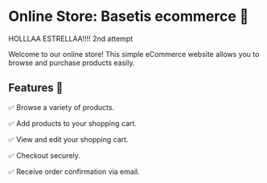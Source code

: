 # Online Store: Basetis ecommerce 🛒

HOLLLAA ESTRELLAA!!!! 2nd attempt

Welcome to our online store! This simple eCommerce website allows you to browse and
purchase products easily.

## Features :rocket:
:white_check_mark: Browse a variety of products.

:white_check_mark: Add products to your shopping cart.

:white_check_mark: View and edit your shopping cart.

:white_check_mark: Checkout securely.

:white_check_mark: Receive order confirmation via email.

##
